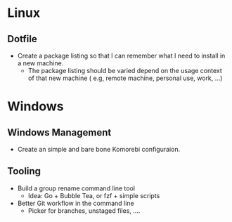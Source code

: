 # Linux

## Dotfile

- Create a package listing so that I can remember what I need to install in a new machine.
  - The package listing should be varied depend on the usage context of that new machine (
  e.g, remote machine, personal use, work, ...)

# Windows

## Windows Management

- Create an simple and bare bone Komorebi configuraion.

## Tooling

- Build a group rename command line tool
  - Idea: Go + Bubble Tea, or fzf + simple scripts
- Better Git workflow in the command line
  - Picker for branches, unstaged files, ....
